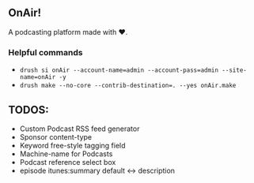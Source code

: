 ## OnAir!
A podcasting platform made with ♥.

### Helpful commands
  - `drush si onAir --account-name=admin --account-pass=admin --site-name=onAir -y`
  - `drush make --no-core --contrib-destination=. --yes onAir.make`

## TODOS:
  - Custom Podcast RSS feed generator
  - Sponsor content-type
  - Keyword free-style tagging field
  - Machine-name for Podcasts
  - Podcast reference select box
  - episode itunes:summary default ↔︎ description
